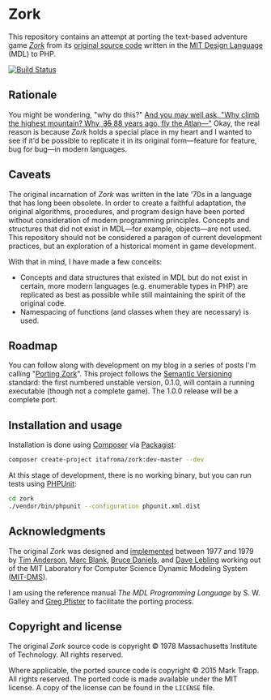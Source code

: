 # Zork

This repository contains an attempt at porting the text-based adventure game [*Zork*][1] from its [original source code][2] written in the [MIT Design Language][3] (MDL) to PHP.

[![Build Status](https://travis-ci.org/itafroma/zork-php.svg?branch=master)](https://travis-ci.org/itafroma/zork-php)

## Rationale

You might be wondering, "why do this?" [And you may well ask, "Why climb the highest mountain? Why, ~~35~~ 88 years ago, fly the Atlan—"][4] Okay, the real reason is because *Zork* holds a special place in my heart and I wanted to see if it'd be possible to replicate it in its original form—feature for feature, bug for bug—in modern languages.

## Caveats

The original incarnation of *Zork* was written in the late '70s in a language that has long been obsolete. In order to create a faithful adaptation, the original algorithms, procedures, and program design have been ported without consideration of modern programming principles. Concepts and structures that did not exist in MDL—for example, objects—are not used. This repository should not be considered a paragon of current development practices, but an exploration of a historical moment in game development.

With that in mind, I have made a few conceits:

- Concepts and data structures that existed in MDL but do not exist in certain, more modern languages (e.g. enumerable types in PHP) are replicated as best as possible while still maintaining the spirit of the original code.
- Namespacing of functions (and classes when they are necessary) is used.

## Roadmap

You can follow along with development on my blog in a series of posts I'm calling "[Porting Zork][5]". This project follows the [Semantic Versioning][6] standard: the first numbered unstable version, 0.1.0, will contain a running executable (though not a complete game). The 1.0.0 release will be a complete port.

## Installation and usage

Installation is done using [Composer][7] via [Packagist][8]:

```sh
composer create-project itafroma/zork:dev-master --dev
```

At this stage of development, there is no working binary, but you can run tests using [PHPUnit][9]:

```sh
cd zork
./vendor/bin/phpunit --configuration phpunit.xml.dist
```

## Acknowledgments

The original *Zork* was designed and [implemented][10] between 1977 and 1979 by [Tim Anderson][11], [Marc Blank][12], [Bruce Daniels][13], and [Dave Lebling][14] working out of the MIT Laboratory for Computer Science Dynamic Modeling System ([MIT-DMS][15]).

I am using the reference manual *The MDL Programming Language* by S. W. Galley and [Greg Pfister][16] to facilitate the porting process.

## Copyright and license

The original *Zork* source code is copyright © 1978 Massachusetts Institute of Technology. All rights reserved.

Where applicable, the ported source code is copyright © 2015 Mark Trapp. All rights reserved. The ported code is made available under the MIT license. A copy of the license can be found in the `LICENSE` file.

[1]: http://en.wikipedia.org/wiki/Zork "Wikipedia article on Zork"
[2]: https://github.com/itafroma/zork-mdl "Source code repository for MDL Zork"
[3]: http://en.wikipedia.org/wiki/MDL_(programming_language) "Wikipedia article on MDL"
[4]: http://er.jsc.nasa.gov/seh/ricetalk.htm "Transcript of JFK's Moon Speech at Rice Stadium in 1962"
[5]: http://marktrapp.com/blog/2015/01/27/porting-zork-part-1/ "Porting Zork — Part 1: Introduction"
[6]: http://semver.org "Semantic Versioning website"
[7]: https://getcomposer.org "Composer website"
[8]: https://packagist.org "Packagist website"
[9]: https://phpunit.de "PHPUnit website"
[10]: http://en.wikipedia.org/wiki/Implementer_(video_games) "Wikipedia article on implmenters"
[11]: http://en.wikipedia.org/wiki/Tim_Anderson_(Zork) "Wikipedia article on Tim Anderson"
[12]: http://www.infocom-if.org/authors/blank.html "Infocom author page on Marc Blank"
[13]: http://en.wikipedia.org/wiki/Bruce_Daniels "Wikipedia article on Bruce Daniels"
[14]: http://www.infocom-if.org/authors/lebling.html "Infocom author page on Dave Lebling"
[15]: http://pdp-10.trailing-edge.com/mit_emacs_170_teco_1220/01/info/mit-dm.txt.html "Information on MIT-DMS"
[16]: http://perilsofparallel.blogspot.com "Greg Pfister's blog"
